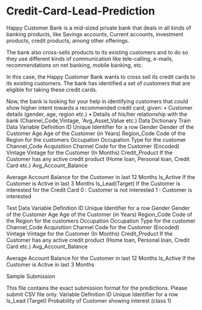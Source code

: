 # Credit-Card-Lead-Prediction

Happy Customer Bank is a mid-sized private bank that deals in all kinds of banking products, like Savings accounts, Current accounts, investment products, credit products, among other offerings.

The bank also cross-sells products to its existing customers and to do so they use different kinds of communication like tele-calling, e-mails, recommendations on net banking, mobile banking, etc. 

In this case, the Happy Customer Bank wants to cross sell its credit cards to its existing customers. The bank has identified a set of customers that are eligible for taking these credit cards.

Now, the bank is looking for your help in identifying customers that could show higher intent towards a recommended credit card, given:
•	Customer details (gender, age, region etc.)
•	Details of his/her relationship with the bank (Channel_Code,Vintage, 'Avg_Asset_Value etc.)
Data Dictionary
Train Data
Variable	Definition
ID	Unique Identifier for a row
Gender	Gender of the Customer
Age	Age of the Customer (in Years)
Region_Code	Code of the Region for the customers
Occupation	Occupation Type for the customer
Channel_Code	Acquisition Channel Code for the Customer  (Encoded)
Vintage	Vintage for the Customer (In Months)
Credit_Product	If the Customer has any active credit product (Home loan,
Personal loan, Credit Card etc.)
Avg_Account_Balance	

Average Account Balance for the Customer in last 12 Months
Is_Active	If the Customer is Active in last 3 Months
Is_Lead(Target)	If the Customer is interested for the Credit Card
0 : Customer is not interested
1 : Customer is interested

Test Data
Variable	Definition
ID	Unique Identifier for a row
Gender	Gender of the Customer
Age	Age of the Customer (in Years)
Region_Code	Code of the Region for the customers
Occupation	Occupation Type for the customer
Channel_Code	Acquisition Channel Code for the Customer  (Encoded)
Vintage	Vintage for the Customer (In Months)
Credit_Product	If the Customer has any active credit product (Home loan,
Personal loan, Credit Card etc.)
Avg_Account_Balance	

Average Account Balance for the Customer in last 12 Months
Is_Active	If the Customer is Active in last 3 Months
	
Sample Submission

This file contains the exact submission format for the predictions. Please submit CSV file only.
Variable	Definition
ID	Unique Identifier for a row
Is_Lead	(Target) Probability of Customer showing interest (class 1)

